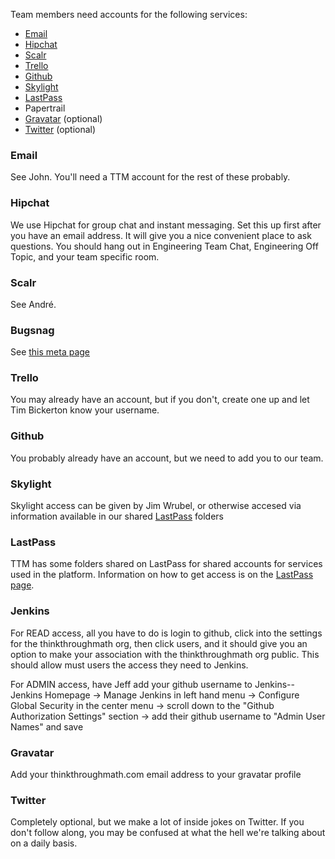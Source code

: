 Team members need accounts for the following services:

* [Email](#email)
* [Hipchat](#hipchat)
* [Scalr](#scalr)
* [Trello](#trello)
* [Github](#github)
* [Skylight](#skylight)
* [LastPass](#lastpass)
* Papertrail
* [Gravatar](#gravatar) (optional)
* [Twitter](#twitter) (optional)

### Email

See John. You'll need a TTM account for the rest of these probably.

### Hipchat

We use Hipchat for group chat and instant messaging. Set this up first after you have an email address. It will give you a nice convenient place to ask questions. You should hang out in Engineering Team Chat, Engineering Off Topic, and your team specific room.

### Scalr

See André.

### Bugsnag

See [this meta page](/services/bugsnag.md)

### Trello

You may already have an account, but if you don't, create one up and let Tim Bickerton know your username.

### Github

You probably already have an account, but we need to add you to our team.


### Skylight

Skylight access can be given by Jim Wrubel, or otherwise accesed via information available in our shared [LastPass](#lastpass) folders

### LastPass

TTM has some folders shared on LastPass for shared accounts for services used in the platform. Information on how to get access is on the [LastPass page](/services/lastpass.md).

### Jenkins

For READ access, all you have to do is login to github, click into the settings for the thinkthroughmath org, then click users, and it should give you an option to make your association with the thinkthroughmath org public.  This should allow must users the access they need to Jenkins.

For ADMIN access, have Jeff add your github username to Jenkins-- Jenkins Homepage -> Manage Jenkins in left hand menu -> Configure Global Security in the center menu -> scroll down to the "Github Authorization Settings" section -> add their github username to "Admin User Names" and save

### Gravatar

Add your thinkthroughmath.com email address to your gravatar profile

### Twitter

Completely optional, but we make a lot of inside jokes on Twitter. If you don't follow along, you may be confused at what the hell we're talking about on a daily basis.
